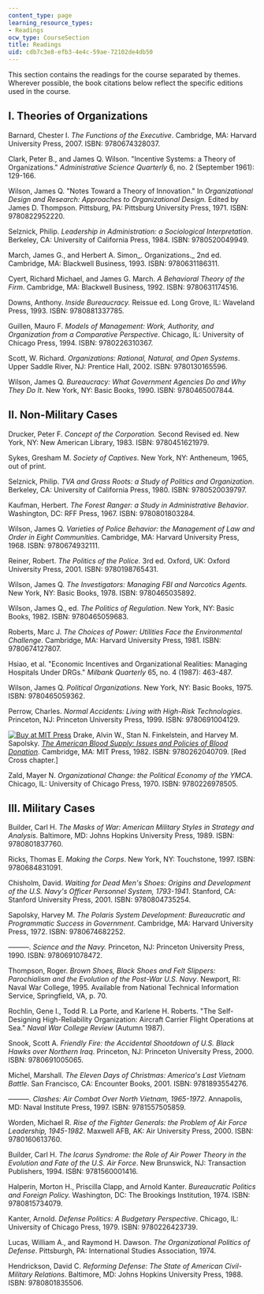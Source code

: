 ```yaml
---
content_type: page
learning_resource_types:
- Readings
ocw_type: CourseSection
title: Readings
uid: cdb7c3e8-efb3-4e4c-59ae-72102de4db50
---
```


This section contains the readings for the course separated by themes. Wherever possible, the book citations below reflect the specific editions used in the course.

I. Theories of Organizations
----------------------------

Barnard, Chester I. _The Functions of the Executive_. Cambridge, MA: Harvard University Press, 2007. ISBN: 9780674328037.

Clark, Peter B., and James Q. Wilson. "Incentive Systems: a Theory of Organizations." _Administrative Science Quarterly_ 6, no. 2 (September 1961): 129-166.

Wilson, James Q. "Notes Toward a Theory of Innovation." In _Organizational Design and Research: Approaches to Organizational Design._ Edited by James D. Thompson. Pittsburg, PA: Pittsburg University Press, 1971. ISBN: 9780822952220.

Selznick, Philip. _Leadership in Administration: a Sociological Interpretation_. Berkeley, CA: University of California Press, 1984. ISBN: 9780520049949.

March, James G., and Herbert A. Simon_. Organizations._ 2nd ed. Cambridge, MA: Blackwell Business, 1993. ISBN: 9780631186311.

Cyert, Richard Michael, and James G. March. _A Behavioral Theory of the Firm_. Cambridge, MA: Blackwell Business, 1992. ISBN: 9780631174516.

Downs, Anthony. _Inside Bureaucracy._ Reissue ed. Long Grove, IL: Waveland Press, 1993. ISBN: 9780881337785.

Guillen, Mauro F. _Models of Management: Work, Authority, and Organization from a Comparative Perspective_. Chicago, IL: University of Chicago Press, 1994. ISBN: 9780226310367.

Scott, W. Richard. _Organizations: Rational, Natural, and Open Systems_. Upper Saddle River, NJ: Prentice Hall, 2002. ISBN: 9780130165596.

Wilson, James Q. _Bureaucracy: What Government Agencies Do and Why They Do It_. New York, NY: Basic Books, 1990. ISBN: 9780465007844.

II. Non-Military Cases
----------------------

Drucker, Peter F. _Concept of the Corporation._ Second Revised ed. New York, NY: New American Library, 1983. ISBN: 9780451621979.

Sykes, Gresham M. _Society of Captives_. New York, NY: Antheneum, 1965, out of print.

Selznick, Philip. _TVA and Grass Roots: a Study of Politics and Organization_. Berkeley, CA: University of California Press, 1980. ISBN: 9780520039797.

Kaufman, Herbert. _The Forest Ranger: a Study in Administrative Behavior_. Washington, DC: RFF Press, 1967. ISBN: 9780801803284.

Wilson, James Q. _Varieties of Police Behavior: the Management of Law and Order in Eight Communities_. Cambridge, MA: Harvard University Press, 1968. ISBN: 9780674932111.

Reiner, Robert. _The Politics of the Police._ 3rd ed. Oxford, UK: Oxford University Press, 2001. ISBN: 9780198765431.

Wilson, James Q. _The Investigators: Managing FBI and Narcotics Agents._ New York, NY: Basic Books, 1978. ISBN: 9780465035892.

Wilson, James Q., ed. _The Politics of Regulation_. New York, NY: Basic Books, 1982. ISBN: 9780465059683.

Roberts, Marc J. _The Choices of Power: Utilities Face the Environmental Challenge_. Cambridge, MA: Harvard University Press, 1981. ISBN: 9780674127807.

Hsiao, et al. "Economic Incentives and Organizational Realities: Managing Hospitals Under DRGs." _Milbank Quarterly_ 65, no. 4 (1987): 463-487.

Wilson, James Q. _Political Organizations_. New York, NY: Basic Books, 1975. ISBN: 9780465059362.

Perrow, Charles. _Normal Accidents: Living with High-Risk Technologies_. Princeton, NJ: Princeton University Press, 1999. ISBN: 9780691004129.

[![Buy at MIT Press](/images/mp_logo.gif)](https://mitpress.mit.edu/9780262040709) Drake, Alvin W., Stan N. Finkelstein, and Harvey M. Sapolsky. [_The American Blood Supply: Issues and Policies of Blood Donation_](https://mitpress.mit.edu/9780262040709). Cambridge, MA: MIT Press, 1982. ISBN: 9780262040709. \[Red Cross chapter.\]

Zald, Mayer N. _Organizational Change: the Political Economy of the YMCA_. Chicago, IL: University of Chicago Press, 1970. ISBN: 9780226978505.

III. Military Cases
-------------------

Builder, Carl H. _The Masks of War: American Military Styles in Strategy and Analysis_. Baltimore, MD: Johns Hopkins University Press, 1989. ISBN: 9780801837760.

Ricks, Thomas E. _Making the Corps_. New York, NY: Touchstone, 1997. ISBN: 9780684831091.

Chisholm, David. _Waiting for Dead Men's Shoes: Origins and Development of the U.S. Navy's Officer Personnel System, 1793-1941_. Stanford, CA: Stanford University Press, 2001. ISBN: 9780804735254.

Sapolsky, Harvey M. _The Polaris System Development: Bureaucratic and Programmatic Success in Government_. Cambridge, MA: Harvard University Press, 1972. ISBN: 9780674682252.

———. _Science and the Navy._ Princeton, NJ: Princeton University Press, 1990. ISBN: 9780691078472.

Thompson, Roger. _Brown Shoes, Black Shoes and Felt Slippers: Parochialism and the Evolution of the Post-War U.S. Navy_. Newport, RI: Naval War College, 1995. Available from National Technical Information Service, Springfield, VA, p. 70.

Rochlin, Gene I., Todd R. La Porte, and Karlene H. Roberts. "The Self-Designing High-Reliability Organization: Aircraft Carrier Flight Operations at Sea." _Naval War College Review_ (Autumn 1987).

Snook, Scott A. _Friendly Fire: the Accidental Shootdown of U.S. Black Hawks over Northern Iraq_. Princeton, NJ: Princeton University Press, 2000. ISBN: 9780691005065.

Michel, Marshall. _The Eleven Days of Christmas: America's Last Vietnam Battle_. San Francisco, CA: Encounter Books, 2001. ISBN: 9781893554276.

———. _Clashes: Air Combat Over North Vietnam, 1965-1972_. Annapolis, MD: Naval Institute Press, 1997. ISBN: 9781557505859.

Worden, Michael R. _Rise of the Fighter Generals: the Problem of Air Force Leadership, 1945-1982_. Maxwell AFB, AK: Air University Press, 2000. ISBN: 9780160613760.

Builder, Carl H. _The Icarus Syndrome: the Role of Air Power Theory in the Evolution and Fate of the U.S. Air Force_. New Brunswick, NJ: Transaction Publishers, 1994. ISBN: 9781560001416.

Halperin, Morton H., Priscilla Clapp, and Arnold Kanter. _Bureaucratic Politics and Foreign Policy._ Washington, DC: The Brookings Institution, 1974. ISBN: 9780815734079.

Kanter, Arnold. _Defense Politics: A Budgetary Perspective_. Chicago, IL: University of Chicago Press, 1979. ISBN: 9780226423739.

Lucas, William A., and Raymond H. Dawson. _The Organizational Politics of Defense_. Pittsburgh, PA: International Studies Association, 1974.

Hendrickson, David C. _Reforming Defense: The State of American Civil-Military Relations_. Baltimore, MD: Johns Hopkins University Press, 1988. ISBN: 9780801835506.